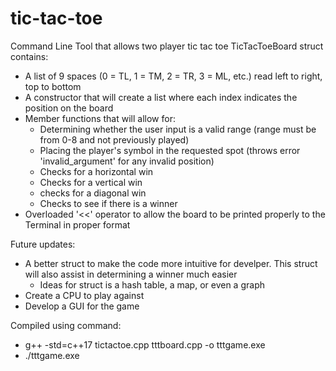 # tic-tac-toe
Command Line Tool that allows two player tic tac toe
TicTacToeBoard struct contains:
  - A list of 9 spaces (0 = TL, 1 = TM, 2 = TR, 3 = ML, etc.) read left to right, top to bottom
  - A constructor that will create a list where each index indicates the position on the board
  - Member functions that will allow for:
    - Determining whether the user input is a valid range (range must be from 0-8 and not previously played)
    - Placing the player's symbol in the requested spot (throws error 'invalid_argument' for any invalid position)
    - Checks for a horizontal win
    - Checks for a vertical win
    - checks for a diagonal win
    - Checks to see if there is a winner
  - Overloaded '<<' operator to allow the board to be printed properly to the Terminal in proper format
  
Future updates:
  - A better struct to make the code more intuitive for develper. This struct will also assist in determining a winner much easier
    - Ideas for struct is a hash table, a map, or even a graph
  - Create a CPU to play against
  - Develop a GUI for the game

Compiled using command:
  - g++ -std=c++17 tictactoe.cpp tttboard.cpp -o tttgame.exe
  - ./tttgame.exe
